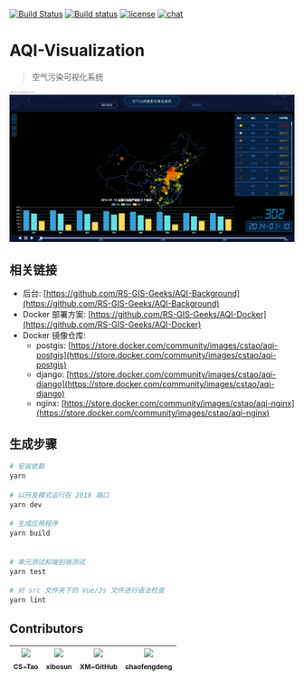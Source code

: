 [![Build Status](https://travis-ci.com/CS-Tao/AQI-Visualization.svg?branch=master)](https://travis-ci.com/CS-Tao/AQI-Visualization)
[![Build status](https://ci.appveyor.com/api/projects/status/llmns7mmcadj77dh/branch/master?svg=true)](https://ci.appveyor.com/project/CS-Tao/aqi-visualization/branch/master)
[![license](https://img.shields.io/badge/license-MIT-yellow.svg)](https://opensource.org/licenses/MIT)
[![chat](https://img.shields.io/badge/chat-github%20issues-blue.svg)](https://github.com/CS-Tao/AQI-Visualization/issues)

# AQI-Visualization

> 空气污染可视化系统

[![Overview](https://raw.githubusercontent.com/CS-Tao/github-content/master/contents/github/AQi-Visualization/1.gif)](https://home.cs-tao.cc/AQI-Visualization/)

## 相关链接

- 后台: [https://github.com/RS-GIS-Geeks/AQI-Background](https://github.com/RS-GIS-Geeks/AQI-Background)
- Docker 部署方案: [https://github.com/RS-GIS-Geeks/AQI-Docker](https://github.com/RS-GIS-Geeks/AQI-Docker)
- Docker 镜像仓库:
    - postgis: [https://store.docker.com/community/images/cstao/aqi-postgis](https://store.docker.com/community/images/cstao/aqi-postgis)
    - django: [https://store.docker.com/community/images/cstao/aqi-django](https://store.docker.com/community/images/cstao/aqi-django)
    - nginx: [https://store.docker.com/community/images/cstao/aqi-nginx](https://store.docker.com/community/images/cstao/aqi-nginx)


## 生成步骤

``` bash
# 安装依赖
yarn

# 以开发模式运行在 2018 端口
yarn dev

# 生成应用程序
yarn build


# 单元测试和端到端测试
yarn test

# 对 src 文件夹下的 Vue/Js 文件进行语法检查
yarn lint

```

## Contributors

| [<img src="https://avatars3.githubusercontent.com/u/22360632?v=4" width="100px;"/><br /><sub><b>CS-Tao</b></sub>](https://github.com/CS-Tao) | [<img src="https://avatars1.githubusercontent.com/u/41443147?v=4" width="100px;"/><br /><sub><b>xibosun</b></sub>](https://github.com/xibosun) | [<img src="https://avatars2.githubusercontent.com/u/23580806?v=4" width="100px;"/><br /><sub><b>XM-GitHub</b></sub>](https://github.com/XM-GitHub) | [<img src="https://avatars2.githubusercontent.com/u/23567105?v=4" width="100px;"/><br /><sub><b>chaofengdeng</b></sub>](https://github.com/chaofengdeng)
| :---: | :---: | :---: | :---: |